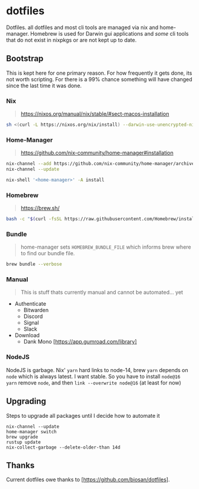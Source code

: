 # dotfiles

Dotfiles. all dotfiles and most cli tools are managed
via nix and home-manager. Homebrew is used for Darwin
gui applications and _some_ cli tools that do not
exist in nixpkgs or are not kept up to date.

## Bootstrap

This is kept here for one primary reason. For how
frequently it gets done, its not worth scripting.
For there is a 99% chance something will have changed
since the last time it was done.

### Nix
> https://nixos.org/manual/nix/stable/#sect-macos-installation
```bash
sh <(curl -L https://nixos.org/nix/install) --darwin-use-unencrypted-nix-store-volume
```

### Home-Manager
> https://github.com/nix-community/home-manager#installation
```bash
nix-channel --add https://github.com/nix-community/home-manager/archive/master.tar.gz home-manager
nix-channel --update

nix-shell '<home-manager>' -A install
```

### Homebrew
> https://brew.sh/
```bash
bash -c "$(curl -fsSL https://raw.githubusercontent.com/Homebrew/install/HEAD/install.sh)"
```
### Bundle
> home-manager sets `HOMEBREW_BUNDLE_FILE` which informs brew where to find our bundle file.
```bash
brew bundle --verbose
```

### Manual
> This is stuff thats currently manual and cannot be automated... yet
* Authenticate
  * Bitwarden
  * Discord
  * Signal
  * Slack
* Download
  * Dank Mono [https://app.gumroad.com/library]

### NodeJS
NodeJS is garbage. Nix' `yarn` hard links to node-14, brew `yarn` depends on `node` which
is always latest. I want stable. So you have to install `node@16 yarn` remove `node`, and
then `link --overwrite node@16` (at least for now)

## Upgrading

Steps to upgrade all packages until I decide how to automate it

```shell
nix-channel --update
home-manager switch
brew upgrade
rustup update
nix-collect-garbage --delete-older-than 14d
```

## Thanks

Current dotfiles owe thanks to [https://github.com/biosan/dotfiles].
